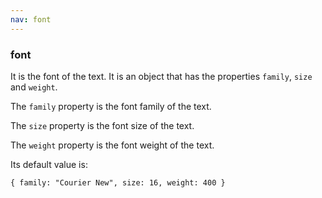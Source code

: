 ```yaml
---
nav: font
---
```


### font

It is the font of the text. It is an object that has the properties `family`, `size` and `weight`.

The `family` property is the font family of the text.

The `size` property is the font size of the text.

The `weight` property is the font weight of the text.

Its default value is:

`{ family: "Courier New", size: 16, weight: 400 }`
